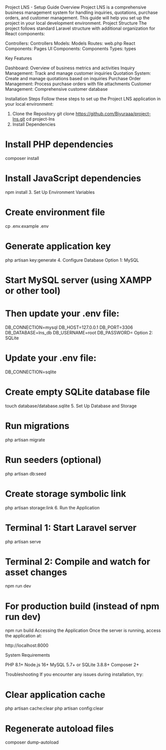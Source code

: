 Project LNS - Setup Guide
Overview
Project LNS is a comprehensive business management system for handling inquiries, quotations, purchase orders, and customer management. This guide will help you set up the project in your local development environment.
Project Structure
The project follows standard Laravel structure with additional organization for React components:

Controllers: Controllers
Models: Models
Routes: web.php
React Components: Pages
UI Components: Components
Types: types

Key Features

Dashboard: Overview of business metrics and activities
Inquiry Management: Track and manage customer inquiries
Quotation System: Create and manage quotations based on inquiries
Purchase Order Management: Process purchase orders with file attachments
Customer Management: Comprehensive customer database

Installation Steps
Follow these steps to set up the Project LNS application in your local environment:

1. Clone the Repository
   git clone https://github.com/Biyuraaa/project-lns.git
   cd project-lns
2. Install Dependencies

# Install PHP dependencies

composer install

# Install JavaScript dependencies

npm install 3. Set Up Environment Variables

# Create environment file

cp .env.example .env

# Generate application key

php artisan key:generate 4. Configure Database
Option 1: MySQL

# Start MySQL server (using XAMPP or other tool)

# Then update your .env file:

DB_CONNECTION=mysql
DB_HOST=127.0.0.1
DB_PORT=3306
DB_DATABASE=lns_db
DB_USERNAME=root
DB_PASSWORD=
Option 2: SQLite

# Update your .env file:

DB_CONNECTION=sqlite

# Create empty SQLite database file

touch database/database.sqlite 5. Set Up Database and Storage

# Run migrations

php artisan migrate

# Run seeders (optional)

php artisan db:seed

# Create storage symbolic link

php artisan storage:link 6. Run the Application

# Terminal 1: Start Laravel server

php artisan serve

# Terminal 2: Compile and watch for asset changes

npm run dev

# For production build (instead of npm run dev)

npm run build
Accessing the Application
Once the server is running, access the application at:

http://localhost:8000

System Requirements

PHP 8.1+
Node.js 16+
MySQL 5.7+ or SQLite 3.8.8+
Composer 2+

Troubleshooting
If you encounter any issues during installation, try:

# Clear application cache

php artisan cache:clear
php artisan config:clear

# Regenerate autoload files

composer dump-autoload
